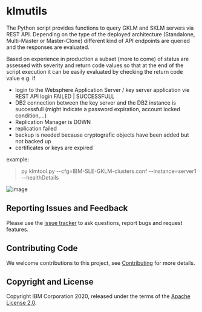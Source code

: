 # klmutils
The Python script provides functions to query GKLM and SKLM servers via REST API. 
Depending on the type of the deployed architecture (Standalone, Multi-Master or Master-Clone)
different kind of API endpoints are queried and the responses are evaluated. 

Based on experience in production a subset (more to come) of status are assessed with severity and return code values so 
that at the end of the script execution it can be easily evaluated by checking the return code value e.g. if 

* login to the Websphere Application Server / key server application vie REST API login FAILED | SUCCESSFULL
* DB2 connection between the key server and the DB2 instance is successfull (might indicate a password expiration, account locked condition,...)
* Replication Manager is DOWN
* replication failed
* backup is needed because cryptografic objects have been added but not backed up
* certificates or keys are expired

example: 
> py klmtool.py --cfg=IBM-SLE-GKLM-clusters.conf --instance=server1 --healthDetails

![image](https://user-images.githubusercontent.com/30479943/101474094-f2df0f80-394a-11eb-9002-639891e54640.png)

## Reporting Issues and Feedback

Please use the [issue tracker](https://github.com/IBM/klmutils/issues) to ask questions, report bugs and request features.


## Contributing Code

We welcome contributions to this project, see [Contributing](CONTRIBUTING.md) for more details.


## Copyright and License

Copyright IBM Corporation 2020, released under the terms of the [Apache License 2.0](LICENSE).
